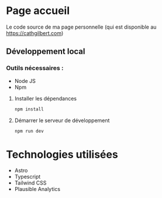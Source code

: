 # Page accueil

Le code source de ma page personnelle (qui est disponible au https://cathgilbert.com)

## Développement local

### Outils nécessaires :

- Node JS
- Npm

1. Installer les dépendances

   ```bash
   npm install
   ```

2. Démarrer le serveur de développement

   ```bash
   npm run dev
   ```

# Technologies utilisées

- Astro
- Typescript
- Tailwind CSS
- Plausible Analytics
